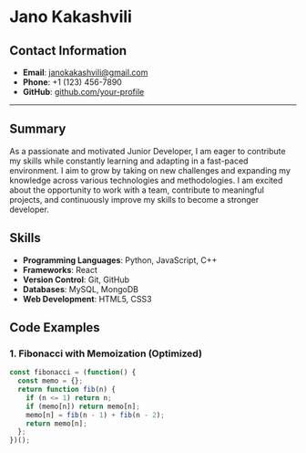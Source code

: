 # Jano Kakashvili

## Contact Information
- **Email**: janokakashvili@gmail.com
- **Phone**: +1 (123) 456-7890
- **GitHub**: [github.com/your-profile](https://github.com/memento999)

---

## Summary
As a passionate and motivated Junior Developer, I am eager to contribute my skills while constantly learning and adapting in a fast-paced environment. I aim to grow by taking on new challenges and expanding my knowledge across various technologies and methodologies. I am excited about the opportunity to work with a team, contribute to meaningful projects, and continuously improve my skills to become a stronger developer.

## Skills
- **Programming Languages**: Python, JavaScript, C++
- **Frameworks**: React
- **Version Control**: Git, GitHub
- **Databases**: MySQL, MongoDB
- **Web Development**: HTML5, CSS3

## Code Examples
### 1. **Fibonacci with Memoization (Optimized)**
```javascript
const fibonacci = (function() {
  const memo = {};
  return function fib(n) {
    if (n <= 1) return n;
    if (memo[n]) return memo[n];
    memo[n] = fib(n - 1) + fib(n - 2);
    return memo[n];
  };
})();
```
